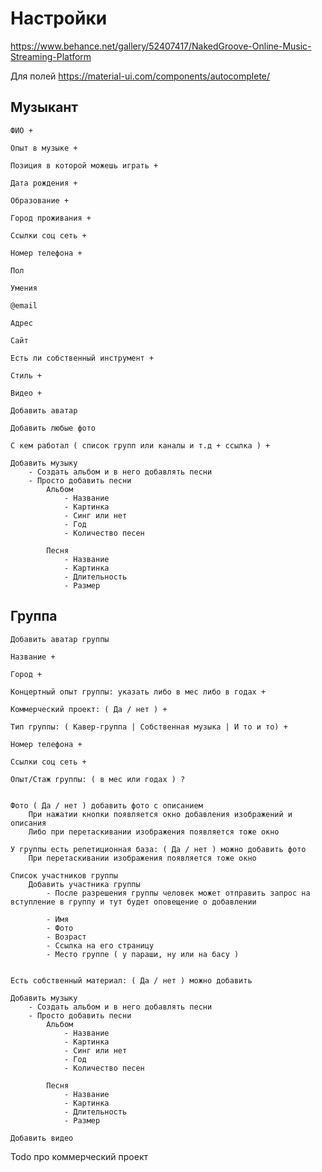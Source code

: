 # Настройки

https://www.behance.net/gallery/52407417/NakedGroove-Online-Music-Streaming-Platform

Для полей https://material-ui.com/components/autocomplete/

## Музыкант
    ФИО + 

    Опыт в музыке +  

    Позиция в которой можешь играть +  

    Дата рождения +  

    Образование +  

    Город проживания +  

    Ссылки соц сеть + 

    Номер телефона +  

    Пол

    Умения

    @email

    Адрес

    Сайт

    Есть ли собственный инструмент + 

    Стиль + 

    Видео + 

    Добавить аватар

    Добавить любые фото

    С кем работал ( список групп или каналы и т.д + ссылка ) + 

    Добавить музыку  
        - Создать альбом и в него добавлять песни 
        - Просто добавить песни 
            Альбом 
                - Название
                - Картинка 
                - Синг или нет 
                - Год
                - Количество песен 

            Песня 
                - Название 
                - Картинка 
                - Длительность 
                - Размер 

## Группа
    
    Добавить аватар группы 

    Название +  

    Город +

    Концертный опыт группы: указать либо в мес либо в годах + 

    Коммерческий проект: ( Да / нет ) + 

    Тип группы: ( Кавер-группа | Собственная музыка | И то и то) + 

    Номер телефона + 

    Ссылки соц сеть + 

    Опыт/Стаж группы: ( в мес или годах ) ? 


    Фото ( Да / нет ) добавить фото с описанием
        При нажатии кнопки появляется окно добавления изображений и описания 
        Либо при перетаскивании изображения появляется тоже окно 

    У группы есть репетиционная база: ( Да / нет ) можно добавить фото  
        При перетаскивании изображения появляется тоже окно

    Список участников группы 
        Добавить участника группы 
            - После разрешения группы человек может отправить запрос на вступление в группу и тут будет оповещение о добавлении 
                        
            - Имя
            - Фото
            - Возраст 
            - Ссылка на его страницу 
            - Место группе ( у параши, ну или на басу )
        

    Есть собственный материал: ( Да / нет ) можно добавить   

    Добавить музыку 
        - Создать альбом и в него добавлять песни 
        - Просто добавить песни 
            Альбом 
                - Название
                - Картинка 
                - Синг или нет 
                - Год
                - Количество песен 

            Песня 
                - Название 
                - Картинка 
                - Длительность 
                - Размер 

    Добавить видео


Todo про коммерческий проект 